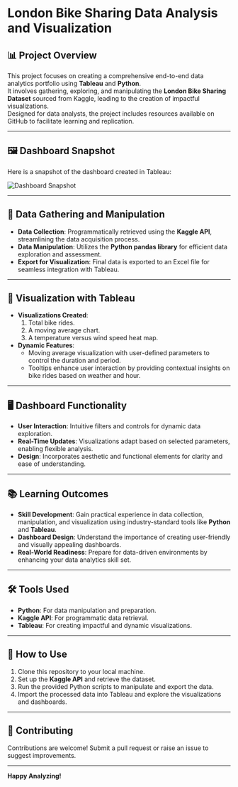 
# London Bike Sharing Data Analysis and Visualization

## 📊 Project Overview
This project focuses on creating a comprehensive end-to-end data analytics portfolio using **Tableau** and **Python**.  
It involves gathering, exploring, and manipulating the **London Bike Sharing Dataset** sourced from Kaggle, leading to the creation of impactful visualizations.  
Designed for data analysts, the project includes resources available on GitHub to facilitate learning and replication.

---

## 🖼️ Dashboard Snapshot

Here is a snapshot of the dashboard created in Tableau:

![Dashboard Snapshot](dashboard_snapshot.png)

---
## 🔄 Data Gathering and Manipulation
- **Data Collection**: Programmatically retrieved using the **Kaggle API**, streamlining the data acquisition process.  
- **Data Manipulation**: Utilizes the **Python pandas library** for efficient data exploration and assessment.  
- **Export for Visualization**: Final data is exported to an Excel file for seamless integration with Tableau.

---

## 🎨 Visualization with Tableau
- **Visualizations Created**:
  1. Total bike rides.  
  2. A moving average chart.  
  3. A temperature versus wind speed heat map.  
- **Dynamic Features**:
  - Moving average visualization with user-defined parameters to control the duration and period.  
  - Tooltips enhance user interaction by providing contextual insights on bike rides based on weather and hour.

---

## 🖥️ Dashboard Functionality
- **User Interaction**: Intuitive filters and controls for dynamic data exploration.  
- **Real-Time Updates**: Visualizations adapt based on selected parameters, enabling flexible analysis.  
- **Design**: Incorporates aesthetic and functional elements for clarity and ease of understanding.

---

## 📚 Learning Outcomes
- **Skill Development**: Gain practical experience in data collection, manipulation, and visualization using industry-standard tools like **Python** and **Tableau**.  
- **Dashboard Design**: Understand the importance of creating user-friendly and visually appealing dashboards.  
- **Real-World Readiness**: Prepare for data-driven environments by enhancing your data analytics skill set.

---

## 🛠️ Tools Used
- **Python**: For data manipulation and preparation.  
- **Kaggle API**: For programmatic data retrieval.  
- **Tableau**: For creating impactful and dynamic visualizations.

---

## 🚀 How to Use
1. Clone this repository to your local machine.  
2. Set up the **Kaggle API** and retrieve the dataset.  
3. Run the provided Python scripts to manipulate and export the data.  
4. Import the processed data into Tableau and explore the visualizations and dashboards.  

---

## 🤝 Contributing
Contributions are welcome! Submit a pull request or raise an issue to suggest improvements.

---

**Happy Analyzing!**
